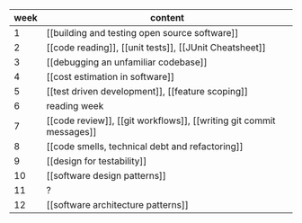| week | content |
| ---- | ---- |
| 1 | [[building and testing open source software]] |
| 2 | [[code reading]], [[unit tests]], [[JUnit Cheatsheet]] |
| 3 | [[debugging an unfamiliar codebase]] |
| 4 | [[cost estimation in software]] |
| 5 | [[test driven development]], [[feature scoping]]|
| 6 | reading week |
| 7 | [[code review]], [[git workflows]], [[writing git commit messages]] |
| 8 | [[code smells, technical debt and refactoring]]|
| 9 | [[design for testability]] |
| 10 | [[software design patterns]] |
| 11 | ? |
| 12 | [[software architecture patterns]] |

